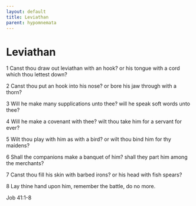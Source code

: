 ```yaml
---
layout: default
title: Leviathan
parent: hypomnemata
---
```

# Leviathan

1 Canst thou draw out leviathan with an hook? or his tongue with a cord which thou lettest down?

2 Canst thou put an hook into his nose? or bore his jaw through with a thorn?

3 Will he make many supplications unto thee? will he speak soft words unto thee?

4 Will he make a covenant with thee? wilt thou take him for a servant for ever?

5 Wilt thou play with him as with a bird? or wilt thou bind him for thy maidens?

6 Shall the companions make a banquet of him? shall they part him among the merchants?

7 Canst thou fill his skin with barbed irons? or his head with fish spears?

8 Lay thine hand upon him, remember the battle, do no more.

Job 41:1-8